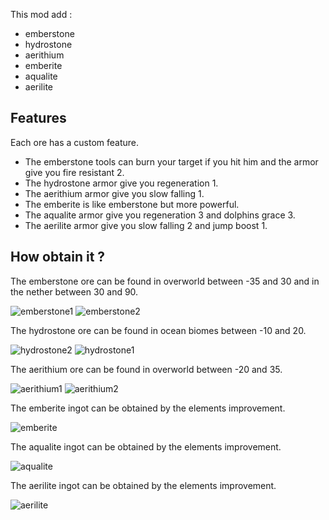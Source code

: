 This mod add :
- emberstone
- hydrostone
- aerithium
- emberite
- aqualite
- aerilite

## Features
Each ore has a custom feature.
- The emberstone tools can burn your target if you hit him and the armor give you fire resistant 2.
- The hydrostone armor give you regeneration 1.
- The aerithium armor give you slow falling 1.
- The emberite is like emberstone but more powerful.
- The aqualite armor give you regeneration 3 and dolphins grace 3.
- The aerilite armor give you slow falling 2 and jump boost 1.

## How obtain it ?
The emberstone ore can be found in overworld between -35 and 30 and in the nether between 30 and 90.

![emberstone1](https://github.com/user-attachments/assets/bc386950-3a63-4c5c-ac73-0b4459df8e76)
![emberstone2](https://github.com/user-attachments/assets/61ccffa2-3a87-44e0-a07f-af31c7081eea)

The hydrostone ore can be found in ocean biomes between -10 and 20.

![hydrostone2](https://github.com/user-attachments/assets/d6dab894-2a7f-4b66-afcc-34b59a7d2508)
![hydrostone1](https://github.com/user-attachments/assets/ab36ead7-8cf6-47ae-b7c7-5cefa44aa59d)

The aerithium ore can be found in overworld between -20 and 35.

![aerithium1](https://github.com/user-attachments/assets/1af5e537-f29e-488b-b420-19d8053525f1)
![aerithium2](https://github.com/user-attachments/assets/a084ece6-3f55-4bcb-8fdf-77baca9a9821)


The emberite ingot can be obtained by the elements improvement.

![emberite](https://github.com/user-attachments/assets/31dc94ff-3053-49b1-9e9f-0122561d4d10)

The aqualite ingot can be obtained by the elements improvement.

![aqualite](https://github.com/user-attachments/assets/909b8670-da9a-4854-b499-cd0f1e74d944)

The aerilite ingot can be obtained by the elements improvement.

![aerilite](https://github.com/user-attachments/assets/82527899-66e4-47eb-913c-61717d829bd1)
